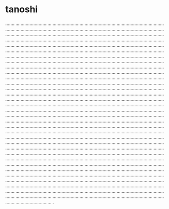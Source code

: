 # tanoshi
..................................................................................................................................................................................................................................................................................................................................................................................................................................................................................................................................................................................................................................................................................................................................................................................................................................................................................................................................................................................................................................................................................................................................................................................................................................................................................................................................................................................................................................................................................................................................................................................................................................................................................................................................................................................................................................................................................................................................................................................................................................................................................................................................................................................................................................................................................................................................................................................................................................................................................................................................................................................................................................................................................................................................................................................................................................................................................................................................................................................................................................................................................................................................................................................................................................................................................................................................................................................................................................................................................................................................................................................................................................................................................................................................................................................................................................................................................................................................................................................................................................................................................................................................................................................................................................................................................................